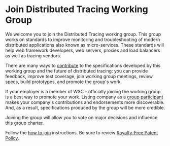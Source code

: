 # Join Distributed Tracing Working Group

We welcome you to join the Distributed Tracing working group. This group works on
standards to improve monitoring and troubleshooting of modern distributed
applications also known as micro-services. These standards will help web
framework developers, web servers, proxies and load balancers as well as tracing
vendors.

There are many ways to [contribute](CONTRIBUTING.md) to the specifications developed
by this working group and the future of distributed tracing: you can provide
feedback, improve test coverage, join working group meetings, review specs,
build prototypes, and promote the group's work.

If your employer is a member of W3C - officially joining the working
group is a best way to promote your work. Listing company as a [group
participant](https://www.w3.org/2000/09/dbwg/details?group=108594&order=org&public=1)
makes your company's contributions and endorsements more discoverable. And, as a
result, specifications produced by the group will be more credible.

Joining the group will allow you to vote on major decisions and influence
this group charter.

Follow the [how to join](https://www.w3.org/2004/01/pp-impl/108594/join)
instructions. Be sure to review [Royalty-Free Patent
Policy](https://www.w3.org/2004/01/pp-impl/108594/status).

